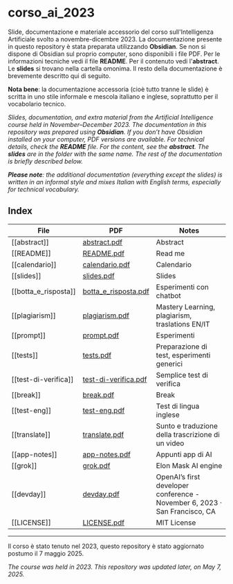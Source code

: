# corso_ai_2023

Slide, documentazione e materiale accessorio del corso sull'Intelligenza Artificiale svolto a novembre-dicembre 2023. La documentazione presente in questo repository è stata preparata utilizzando **Obsidian**. Se non si dispone di Obsidian sul proprio computer, sono disponibili i file PDF. Per le informazioni tecniche vedi il file **README**. Per il contenuto vedi l'**abstract**. Le **slides** si trovano nella cartella omonima. Il resto della documentazione è brevemente descritto qui di seguito.

**Nota bene**: la documentazione accessoria (cioè tutto tranne le slide) è scritta in uno stile informale e mescola italiano e inglese, soprattutto per il vocabolario tecnico.

*Slides, documentation, and extra material from the Artificial Intelligence course held in November–December 2023. The documentation in this repository was prepared using **Obsidian**. If you don’t have Obsidian installed on your computer, PDF versions are available. For technical details, check the **README** file. For the content, see the **abstract**. The **slides** are in the folder with the same name. The rest of the documentation is briefly described below.*

***Please note**: the additional documentation (everything except the slides) is written in an informal style and mixes Italian with English terms, especially for technical vocabulary.*



## Index

| File                 | PDF                                          | Notes                                                                      |
| -------------------- | -------------------------------------------- | -------------------------------------------------------------------------- |
| [[abstract]]         | [abstract.pdf](abstract.pdf)                 | Abstract                                                                   |
| [[README]]           | [README.pdf](README.pdf)                     | Read me                                                                    |
| [[calendario]]       | [calendario.pdf](calendario.pdf)             | Calendario                                                                 |
| [[slides]]           | [slides.pdf](slides.pdf)                     | Slides                                                                     |
| [[botta_e_risposta]] | [botta_e_risposta.pdf](botta_e_risposta.pdf) | Esperimenti con chatbot                                                    |
| [[plagiarism]]       | [plagiarism.pdf](plagiarism.pdf)             | Mastery Learning, plagiarism, traslations EN/IT                            |
| [[prompt]]           | [prompt.pdf](prompt.pdf)                     | Esperimenti                                                                |
| [[tests]]            | [tests.pdf](tests.pdf)                       | Preparazione di test, esperimenti generici                                 |
| [[test-di-verifica]] | [test-di-verifica.pdf](test-di-verifica.pdf) | Semplice test di verifica                                                  |
| [[break]]            | [break.pdf](break.pdf)                       | Break                                                                      |
| [[test-eng]]         | [test-eng.pdf](test-eng.pdf)                 | Test di lingua inglese                                                     |
| [[translate]]        | [translate.pdf](translate.pdf)               | Sunto e traduzione della trascrizione di un video                          |
| [[app-notes]]        | [app-notes.pdf](app-notes.pdf)               | Appunti app di AI                                                          |
| [[grok]]             | [grok.pdf](grok.pdf)                         | Elon Mask AI engine                                                        |
| [[devday]]           | [devday.pdf](devday.pdf)                     | OpenAI’s first developer conference - November 6, 2023 · San Francisco, CA |
| [[LICENSE]]          | [LICENSE.pdf](LICENSE.pdf)                   | MIT License                                                                |

---

Il corso è stato tenuto nel 2023, questo repository è stato aggiornato postumo il 7 maggio 2025.

*The course was held in 2023. This repository was updated later, on May 7, 2025.*

